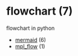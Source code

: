 # flowchart (7)
flowchart in python

+ [mermaid](mermaid/README.md) (6)
+ [mpl_flow](mpl_flow/README.md) (1)
